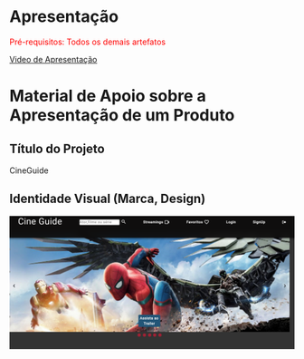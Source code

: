 # Apresentação

<span style="color:red">Pré-requisitos: Todos os demais artefatos</span>

<a href="https://sgapucminasbr-my.sharepoint.com/:v:/g/personal/926299_sga_pucminas_br/EVtdjYa25idGnN2JLjgE7vEBAb_E1p7qI0O679c3ACElkA">Video de Apresentação </a>

# Material de Apoio sobre a Apresentação de um Produto

## Título do Projeto

CineGuide

## Identidade Visual (Marca, Design)

<img src="./img/../../src/img/Tela-site-inteiro11.png" alt="">